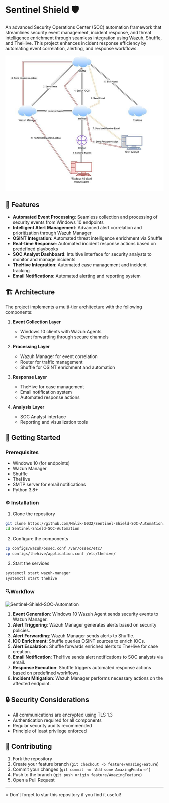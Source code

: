 # Sentinel Shield 🛡️

An advanced Security Operations Center (SOC) automation framework that streamlines security event management, incident response, and threat intelligence enrichment through seamless integration using Wazuh, Shuffle, and TheHive. This project enhances incident response efficiency by automating event correlation, alerting, and response workflows. 

![Sentinel-Shield-SOC-Automation](SOC%20Automation-Project.jpg)

## 🌟 Features

- **Automated Event Processing**: Seamless collection and processing of security events from Windows 10 endpoints
- **Intelligent Alert Management**: Advanced alert correlation and prioritization through Wazuh Manager
- **OSINT Integration**: Automated threat intelligence enrichment via Shuffle
- **Real-time Response**: Automated incident response actions based on predefined playbooks
- **SOC Analyst Dashboard**: Intuitive interface for security analysts to monitor and manage incidents
- **TheHive Integration**: Automated case management and incident tracking
- **Email Notifications**: Automated alerting and reporting system

## 🏗️ Architecture

The project implements a multi-tier architecture with the following components:

1. **Event Collection Layer**
   - Windows 10 clients with Wazuh Agents
   - Event forwarding through secure channels

2. **Processing Layer**
   - Wazuh Manager for event correlation
   - Router for traffic management
   - Shuffle for OSINT enrichment and automation

3. **Response Layer**
   - TheHive for case management
   - Email notification system
   - Automated response actions

4. **Analysis Layer**
   - SOC Analyst interface
   - Reporting and visualization tools

## 🚀 Getting Started

### Prerequisites

- Windows 10 (for endpoints)
- Wazuh Manager
- Shuffle
- TheHive
- SMTP server for email notifications
- Python 3.8+

### ⚙️ Installation

1. Clone the repository
```bash
git clone https://github.com/Malik-0032/Sentinel-Shield-SOC-Automation.git
cd Sentinel-Shield-SOC-Automation
```

2. Configure the components
```bash
cp configs/wazuh/ossec.conf /var/ossec/etc/
cp configs/thehive/application.conf /etc/thehive/
```

3. Start the services
```bash
systemctl start wazuh-manager
systemctl start thehive
```

### 🔍Workflow

![Sentinel-Shield-SOC-Automation](Workflow.jpg.jpg)

1. **Event Generation**: Windows 10 Wazuh Agent sends security events to Wazuh Manager.
2. **Alert Triggering**: Wazuh Manager generates alerts based on security policies.
3. **Alert Forwarding**: Wazuh Manager sends alerts to Shuffle.
4. **IOC Enrichment**: Shuffle queries OSINT sources to enrich IOCs.
5. **Alert Escalation**: Shuffle forwards enriched alerts to TheHive for case creation.
6. **Email Notification**: TheHive sends alert notifications to SOC analysts via email.
7. **Response Execution**: Shuffle triggers automated response actions based on predefined workflows.
8. **Incident Mitigation**: Wazuh Manager performs necessary actions on the affected endpoint.

## 🔒 Security Considerations

- All communications are encrypted using TLS 1.3
- Authentication required for all components
- Regular security audits recommended
- Principle of least privilege enforced

## 🤝 Contributing

1. Fork the repository
2. Create your feature branch (`git checkout -b feature/AmazingFeature`)
3. Commit your changes (`git commit -m 'Add some AmazingFeature'`)
4. Push to the branch (`git push origin feature/AmazingFeature`)
5. Open a Pull Request


---
⭐ Don't forget to star this repository if you find it useful!

